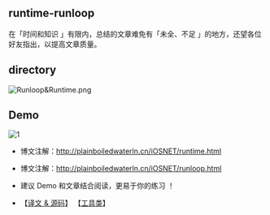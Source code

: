 ## runtime-runloop

 
在「时间和知识 」有限内，总结的文章难免有「未全、不足 」的地方，还望各位好友指出，以提高文章质量。

 


## directory


![Runloop&Runtime.png](http://upload-images.jianshu.io/upload_images/2230763-aa58c416dd00c3ed.png?imageMogr2/auto-orient/strip%7CimageView2/2/w/1240)


  


## Demo




![1](http://upload-images.jianshu.io/upload_images/2230763-5954375df964c0dd.png?imageMogr2/auto-orient/strip%7CimageView2/2/w/1240)




- 博文注解：http://plainboiledwaterln.cn/iOSNET/runtime.html



- 博文注解：http://plainboiledwaterln.cn/iOSNET/runloop.html




- 建议 Demo 和文章结合阅读，更易于你的练习 ！

 
  
- 【[译文 & 源码](https://github.com/CustomPBWaters/Apple-GitHub-NewIdea)】   【[工具类](https://github.com/CustomPBWaters/Framework-Annotations-Tools)】
 






























